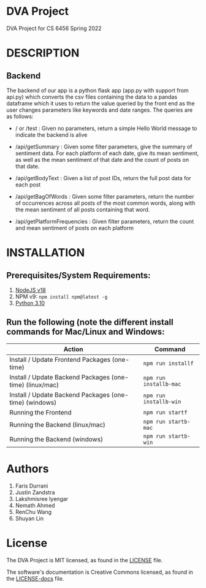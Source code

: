 # DVA Project

DVA Project for CS 6456 Spring 2022

# DESCRIPTION

## Backend 
The backend of our app is a python flask app (app.py with support from api.py) which
converts the csv files containing the data to a pandas dataframe which it uses to return the
value queried by the front end as the user changes parameters like keywords and date ranges.
The queries are as follows:

- / or /test :
Given no parameters, return a simple Hello World message to indicate the backend is alive


- /api/getSummary :
Given some filter parameters, give the summary of sentiment data.
For each platform of each date, give its mean sentiment, as well as the mean sentiment of
that date and the count of posts on that date.

- /api/getBodyText :
Given a list of post IDs, return the full post data for each post

- /api/getBagOfWords :
Given some filter parameters, return the number of occurrences across all
posts of the most common words, along with the mean sentiment of all posts containing
that word.


- /api/getPlatformFrequencies :
Given filter parameters, return the count and mean sentiment of posts on each platform



# INSTALLATION
## Prerequisites/System Requirements:

1. [NodeJS v18](https://nodejs.org/en/download/)
1. NPM v9: `npm install npm@latest -g`
1. [Python 3.10](https://www.python.org/downloads/release/python-3108/)

## Run the following (note the different install commands for Mac/Linux and Windows:

| Action                                                    | Command                |
| ----------------------------------------------------------| ------------------     |
| Install / Update Frontend Packages (one-time)             | `npm run installf`     |
| Install / Update Backend Packages (one-time) (linux/mac)  | `npm run installb-mac` |
| Install / Update Backend Packages (one-time) (windows)    | `npm run installb-win` |
| Running the Frontend                                      | `npm run startf`       |
| Running the Backend (linux/mac)                           | `npm run startb-mac`   |
| Running the Backend (windows)                             | `npm run startb-win`   |

# Authors

1. Faris Durrani
1. Justin Zandstra
1. Lakshmisree Iyengar
1. Nemath Ahmed
1. RenChu Wang
1. Shuyan Lin

# License

The DVA Project is MIT licensed, as found in the [LICENSE](./LICENSE) file.

The software's documentation is Creative Commons licensed, as found in the [LICENSE-docs](./.github/LICENSE-docs) file.

